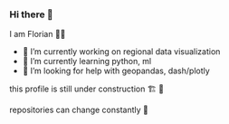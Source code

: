 ### Hi there 👋

I am Florian 🧑‍💻

- 🔭 I’m currently working on regional data visualization
- 🌱 I’m currently learning python, ml
- 🤔 I’m looking for help with geopandas, dash/plotly

this profile is still under construction 🏗️ 👷

repositories can change constantly 🧭

<!--
**fdietel/fdietel** is a ✨ _special_ ✨ repository because its `README.md` (this file) appears on your GitHub profile.

Here are some ideas to get you started:

- 🔭 I’m currently working on ...
- 🌱 I’m currently learning ...
- 👯 I’m looking to collaborate on ...
- 🤔 I’m looking for help with ...
- 💬 Ask me about ...
- 📫 How to reach me: ...
- 😄 Pronouns: ...
- ⚡ Fun fact: ...
-->
